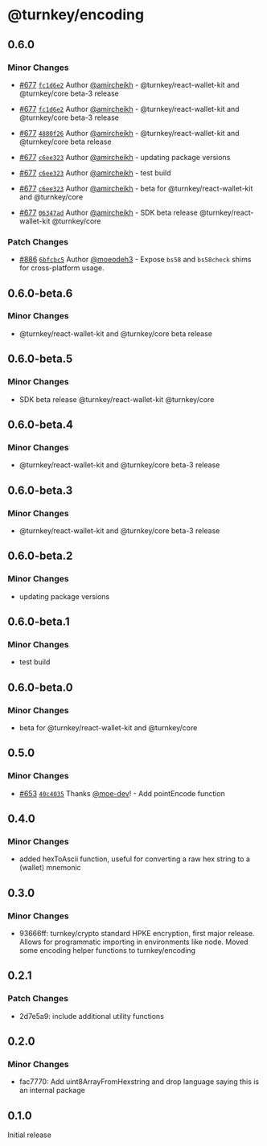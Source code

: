 # @turnkey/encoding

## 0.6.0

### Minor Changes

- [#677](https://github.com/tkhq/sdk/pull/677) [`fc1d6e2`](https://github.com/tkhq/sdk/commit/fc1d6e2d26f4a53116633e9e8cccccd792267f4e) Author [@amircheikh](https://github.com/amircheikh) - @turnkey/react-wallet-kit and @turnkey/core beta-3 release

- [#677](https://github.com/tkhq/sdk/pull/677) [`fc1d6e2`](https://github.com/tkhq/sdk/commit/fc1d6e2d26f4a53116633e9e8cccccd792267f4e) Author [@amircheikh](https://github.com/amircheikh) - @turnkey/react-wallet-kit and @turnkey/core beta-3 release

- [#677](https://github.com/tkhq/sdk/pull/677) [`4880f26`](https://github.com/tkhq/sdk/commit/4880f26a4dd324c049bff7f35284098ccfc55823) Author [@amircheikh](https://github.com/amircheikh) - @turnkey/react-wallet-kit and @turnkey/core beta release

- [#677](https://github.com/tkhq/sdk/pull/677) [`c6ee323`](https://github.com/tkhq/sdk/commit/c6ee3239c389a7bbbbb23610c84b883ed298f95c) Author [@amircheikh](https://github.com/amircheikh) - updating package versions

- [#677](https://github.com/tkhq/sdk/pull/677) [`c6ee323`](https://github.com/tkhq/sdk/commit/c6ee3239c389a7bbbbb23610c84b883ed298f95c) Author [@amircheikh](https://github.com/amircheikh) - test build

- [#677](https://github.com/tkhq/sdk/pull/677) [`c6ee323`](https://github.com/tkhq/sdk/commit/c6ee3239c389a7bbbbb23610c84b883ed298f95c) Author [@amircheikh](https://github.com/amircheikh) - beta for @turnkey/react-wallet-kit and @turnkey/core

- [#677](https://github.com/tkhq/sdk/pull/677) [`06347ad`](https://github.com/tkhq/sdk/commit/06347adfa08fb0867c350e43821d0fed06c49624) Author [@amircheikh](https://github.com/amircheikh) - SDK beta release @turnkey/react-wallet-kit @turnkey/core

### Patch Changes

- [#886](https://github.com/tkhq/sdk/pull/886) [`6bfcbc5`](https://github.com/tkhq/sdk/commit/6bfcbc5c098e64ab1d115518733b87cfc1653e17) Author [@moeodeh3](https://github.com/moeodeh3) - Expose `bs58` and `bs58check` shims for cross-platform usage.

## 0.6.0-beta.6

### Minor Changes

- @turnkey/react-wallet-kit and @turnkey/core beta release

## 0.6.0-beta.5

### Minor Changes

- SDK beta release @turnkey/react-wallet-kit @turnkey/core

## 0.6.0-beta.4

### Minor Changes

- @turnkey/react-wallet-kit and @turnkey/core beta-3 release

## 0.6.0-beta.3

### Minor Changes

- @turnkey/react-wallet-kit and @turnkey/core beta-3 release

## 0.6.0-beta.2

### Minor Changes

- updating package versions

## 0.6.0-beta.1

### Minor Changes

- test build

## 0.6.0-beta.0

### Minor Changes

- beta for @turnkey/react-wallet-kit and @turnkey/core

## 0.5.0

### Minor Changes

- [#653](https://github.com/tkhq/sdk/pull/653) [`40c4035`](https://github.com/tkhq/sdk/commit/40c40359ec7096d0bca39ffc93e89361b3b11a1a) Thanks [@moe-dev](https://github.com/moe-dev)! - Add pointEncode function

## 0.4.0

### Minor Changes

- added hexToAscii function, useful for converting a raw hex string to a (wallet) mnemonic

## 0.3.0

### Minor Changes

- 93666ff: turnkey/crypto standard HPKE encryption, first major release. Allows for programmatic importing in environments like node. Moved some encoding helper functions to turnkey/encoding

## 0.2.1

### Patch Changes

- 2d7e5a9: include additional utility functions

## 0.2.0

### Minor Changes

- fac7770: Add uint8ArrayFromHexstring and drop language saying this is an internal package

## 0.1.0

Initial release
